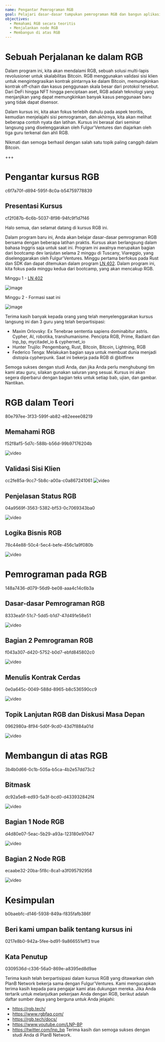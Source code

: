 ```yaml
---
name: Pengantar Pemrograman RGB
goal: Pelajari dasar-dasar tumpukan pemrograman RGB dan bangun aplikasi RGB pertama Anda
objectives:
  - Memahami RGB secara teoritis
  - Menjalankan node RGB
  - Membangun di atas RGB
---
```


# Sebuah Perjalanan ke dalam RGB

Dalam program ini, kita akan mendalami RGB, sebuah solusi multi-lapis revolusioner untuk skalabilitas Bitcoin. RGB menggunakan validasi sisi klien untuk mengintegrasikan kontrak pintarnya ke dalam Bitcoin, memungkinkan kontrak off-chain dan kasus penggunaan skala besar dari protokol tersebut. Dari DeFi hingga NFT hingga penciptaan aset, RGB adalah teknologi yang menjanjikan yang dapat memungkinkan banyak kasus penggunaan baru yang tidak dapat disensor.

Dalam kursus ini, kita akan fokus terlebih dahulu pada aspek teoritis, kemudian menjelajahi sisi pemrograman, dan akhirnya, kita akan melihat beberapa contoh nyata dan latihan. Kursus ini berasal dari seminar langsung yang diselenggarakan oleh Fulgur'Ventures dan diajarkan oleh tiga guru terkenal dan ahli RGB.

Nikmati dan semoga berhasil dengan salah satu topik paling canggih dalam Bitcoin.

+++

# Pengantar kursus RGB
<partId>c6f7a70f-d894-595f-8c0a-b54759778839</partId>

## Presentasi Kursus
<chapterId>cf2f087b-6c6b-5037-8f98-94fc9f1d7f46</chapterId>

Halo semua, dan selamat datang di kursus RGB ini.

Dalam program baru ini, Anda akan belajar dasar-dasar pemrograman RGB bersama dengan beberapa latihan praktis. Kursus akan berlangsung dalam bahasa Inggris saja untuk saat ini. Program ini awalnya merupakan bagian dari bootcamp dev lanjutan selama 2 minggu di Tuscany, Viareggio, yang diselenggarakan oleh Fulgur'Ventures. Minggu pertama berfokus pada Rust dan SDK dan dapat ditemukan dalam program [LN 402](https://planb.network/courses/ln402). Dalam program ini, kita fokus pada minggu kedua dari bootcamp, yang akan mencakup RGB.

Minggu 1 - [LN 402](https://planb.network/courses/ln402)

![image](assets/image/1.webp)

Minggu 2 - Formasi saat ini

![image](assets/image/2.webp)

Terima kasih banyak kepada orang yang telah menyelenggarakan kursus langsung ini dan 3 guru yang telah berpartisipasi:

- Maxim Orlovsky: Ex Tenebrae sententia sapiens dominabitur astris. Cypher, AI, robotika, transhumanisme. Pencipta RGB, Prime, Radiant dan lnp_bp, mycitadel_io & cyphernet_io
- Hunter Trujilo: Pengembang, Rust, Bitcoin, Bitcoin, Lightning, RGB
- Federico Tenga: Melakukan bagian saya untuk membuat dunia menjadi distopia cypherpunk. Saat ini bekerja pada RGB di @bitfinex

Semoga sukses dengan studi Anda, dan jika Anda perlu menghubungi tim kami atau guru, silakan gunakan saluran yang sesuai. Kursus ini akan segera diperbarui dengan bagian teks untuk setiap bab, ujian, dan gambar. Nantikan.

# RGB dalam Teori
<partId>80e797ee-3f33-599f-ab82-e82eeee08219</partId>

## Memahami RGB
<chapterId>f52f8af5-5d7c-588b-b56d-99b97176204b</chapterId>

![video](https://youtu.be/AF2XbifPGXM)

## Validasi Sisi Klien
<chapterId>cc2fe85a-9cc7-5b8c-a00a-c0a867241061</chapterId>
![video](https://youtu.be/FS6PDprWl5Q)
## Penjelasan Status RGB
<chapterId>04a9569f-3563-5382-bf53-0c7069343ba0</chapterId>

![video](https://youtu.be/tmAVdyXGmj4)

## Logika Bisnis RGB
<chapterId>78c44e88-50c4-5ec4-befe-456c1a9f080b</chapterId>

![video](https://youtu.be/lUTjeuM0oTA)

# Pemrograman pada RGB
<partId>148a7436-d079-56d9-be08-aaa4c14c6b3a</partId>

## Dasar-dasar Pemrograman RGB
<chapterId>8333ea5f-51c7-5dd5-b1d7-47d491e58e51</chapterId>

![video](https://youtu.be/Uo1UoxiImsI)

## Bagian 2 Pemrograman RGB
<chapterId>f043a307-d420-5752-b0d7-ebfd845802c0</chapterId>

![video](https://youtu.be/sVoKIi-1XbY)

## Menulis Kontrak Cerdas
<chapterId>0e0a645c-0049-588d-8965-b8c536590cc9</chapterId>

![video](https://youtu.be/GRwS-NvWF3I)

## Topik Lanjutan RGB dan Diskusi Masa Depan
<chapterId>0962980a-8f94-5d0f-9cd0-43d7f884a01d</chapterId>

![video](https://youtu.be/mqCupTlDbA0)

# Membangun di atas RGB
<partId>3b4b0d66-0c1b-505a-b5ca-4b2e57dd73c2</partId>

## Bitmask
<chapterId>dc92a5e8-ed93-5a3f-bcd0-d433932842f4</chapterId>

![video](https://youtu.be/nbUtV8GOR_U)

## Bagian 1 Node RGB
<chapterId>d4d80e07-5eac-5b29-a93a-123180e97047</chapterId>

![video](https://youtu.be/5iAhsgCSL3U)

## Bagian 2 Node RGB
<chapterId>ecaabe32-20ba-5f8c-8ca1-a3f095792958</chapterId>

![video](https://youtu.be/piQQH4Q2nr0)

# Kesimpulan
<partId>b0baebfc-d146-5938-849a-f835fafb386f</partId>



## Beri kami umpan balik tentang kursus ini
<chapterId>0217e8b0-942a-5fee-bd91-9a866551eff3</chapterId>
<isCourseReview>true</isCourseReview>

## Kata Penutup
<chapterId>0309536d-c336-56a0-869e-a8395ed8d9ae</chapterId>

Terima kasih telah berpartisipasi dalam kursus RGB yang ditawarkan oleh PlanB Network bekerja sama dengan Fulgur'Ventures. Kami mengucapkan terima kasih kepada para pengajar kami atas dukungan mereka. Jika Anda tertarik untuk melanjutkan pekerjaan Anda dengan RGB, berikut adalah daftar sumber daya yang berguna untuk Anda jelajahi:

- https://rgb.tech/
- https://www.rgbfaq.com/
- https://rgb.tech/docs/
- https://www.youtube.com/LNP-BP
- https://twitter.com/lnp_bp
Terima kasih dan semoga sukses dengan studi Anda di PlanB Network.
